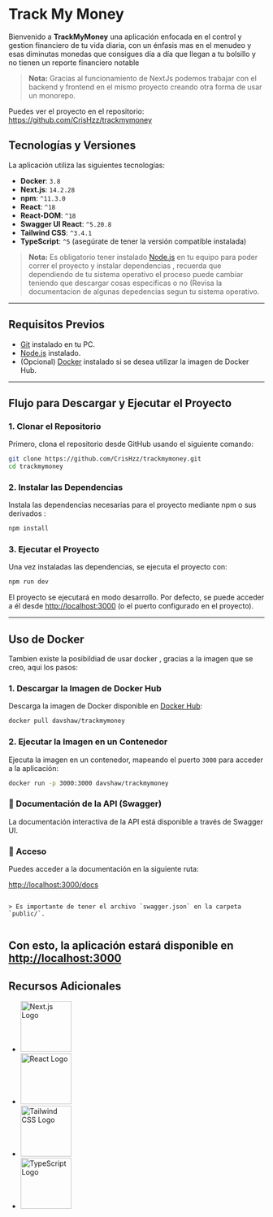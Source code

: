 
# Track My Money
Bienvenido a **TrackMyMoney** una aplicación enfocada en el control y gestion financiero de tu vida diaria, con un énfasis mas en el menudeo y esas diminutas monedas que consigues día a día que llegan a tu bolsillo y no tienen un reporte financiero notable

> **Nota:**  Gracias al funcionamiento de NextJs podemos trabajar con el backend y frontend en el mismo proyecto creando otra forma de usar un monorepo. 

Puedes ver el proyecto en el repositorio:
https://github.com/CrisHzz/trackmymoney

## Tecnologías y Versiones

La aplicación utiliza las siguientes tecnologías:

- **Docker**: `3.8`
- **Next.js**: `14.2.28`
- **npm**: `^11.3.0`
- **React**: `^18`
- **React-DOM**: `^18`
- **Swagger UI React**: `^5.20.8`
- **Tailwind CSS**: `^3.4.1`
- **TypeScript**: `^5` (asegúrate de tener la versión compatible instalada)

> **Nota:** Es  obligatorio tener instalado [Node.js](https://nodejs.org) en tu equipo para poder correr el proyecto y instalar dependencias , recuerda que dependiendo de tu sistema operativo el proceso puede cambiar teniendo que descargar cosas especificas o no (Revisa la documentacion de algunas depedencias segun tu sistema operativo.

---

## Requisitos Previos

- [Git](https://git-scm.com) instalado en tu PC.
- [Node.js](https://nodejs.org) instalado.
- (Opcional) [Docker](https://www.docker.com) instalado si se desea utilizar la imagen de Docker Hub.

---

## Flujo para Descargar y Ejecutar el Proyecto

### 1. Clonar el Repositorio

Primero, clona el repositorio desde GitHub usando el siguiente comando:

```bash
git clone https://github.com/CrisHzz/trackmymoney.git
cd trackmymoney

```

### 2. Instalar las Dependencias

Instala las dependencias necesarias para el proyecto mediante npm o sus derivados :

```bash
npm install

```

### 3. Ejecutar el Proyecto

Una vez instaladas las dependencias,  se ejecuta el proyecto con:

```bash
npm run dev

```

El proyecto se ejecutará en modo desarrollo. Por defecto,  se puede acceder a él desde [http://localhost:3000](http://localhost:3000/) (o el puerto configurado en el proyecto).

----------

## Uso de Docker

Tambien existe la posibildiad de usar docker , gracias a la imagen que se creo, aqui los pasos:

### 1. Descargar la Imagen de Docker Hub

Descarga la imagen de Docker disponible en [Docker Hub](https://hub.docker.com/r/davshaw/trackmymoney):

```bash
docker pull davshaw/trackmymoney

```

### 2. Ejecutar la Imagen en un Contenedor

Ejecuta la imagen en un contenedor, mapeando el puerto `3000` para acceder a la aplicación:

```bash
docker run -p 3000:3000 davshaw/trackmymoney

```


### 📘 Documentación de la API (Swagger)

La documentación interactiva de la API está disponible a través de Swagger UI.

### 🔗 Acceso

Puedes acceder a la documentación en la siguiente ruta:


[http://localhost:3000/docs](http://localhost:3000/docs)

```

> Es importante de tener el archivo `swagger.json` en la carpeta `public/`.


```

Con esto, la aplicación estará disponible en [http://localhost:3000](http://localhost:3000/) 
----------

## Recursos Adicionales

- <img src="https://upload.wikimedia.org/wikipedia/commons/8/8e/Nextjs-logo.svg" alt="Next.js Logo" width="100"/>

- <img src="https://upload.wikimedia.org/wikipedia/commons/a/a7/React-icon.svg" alt="React Logo" width="100"/>
    
- <img src="https://upload.wikimedia.org/wikipedia/commons/d/d5/Tailwind_CSS_Logo.svg" alt="Tailwind CSS Logo" width="100"/>  
    
- <img src="https://upload.wikimedia.org/wikipedia/commons/4/4c/Typescript_logo_2020.svg" alt="TypeScript Logo" width="100"/>
    
